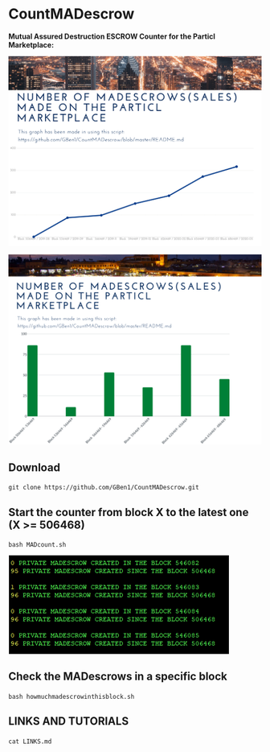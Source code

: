 # CountMADescrow

**Mutual Assured Destruction ESCROW Counter for the Particl Marketplace:**

![Screenshot](mad-1.png)

![Screenshot](mad-2.png)



## Download

`git clone https://github.com/GBen1/CountMADescrow.git`

## Start the counter from block X to the latest one (X >= 506468)

`bash MADcount.sh`

![Screenshot](madcounter.png)

## Check the MADescrows in a specific block

 `bash howmuchmadescrowinthisblock.sh`
 
 ## LINKS AND TUTORIALS

`cat LINKS.md`
